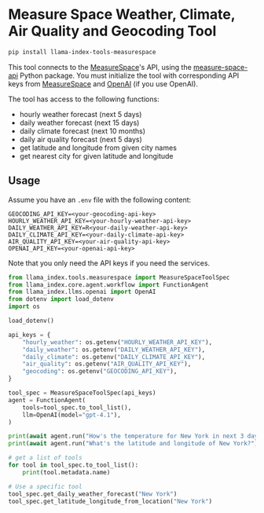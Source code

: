 # Measure Space Weather, Climate, Air Quality and Geocoding Tool

```bash
pip install llama-index-tools-measurespace
```

This tool connects to the [MeasureSpace](https://measurespace.io/documentation)'s API, using the [measure-space-api](https://pypi.org/project/measure-space-api/) Python package. You must initialize the tool with corresponding API keys from [MeasureSpace](https://measurespace.io/pricing) and [OpenAI](https://platform.openai.com/api-keys) (if you use OpenAI).

The tool has access to the following functions:

- hourly weather forecast (next 5 days)
- daily weather forecast (next 15 days)
- daily climate forecast (next 10 months)
- daily air quality forecast (next 5 days)
- get latitude and longitude from given city names
- get nearest city for given latitude and longitude

## Usage

Assume you have an `.env` file with the following content:

```env
GEOCODING_API_KEY=<your-geocoding-api-key>
HOURLY_WEATHER_API_KEY=<your-hourly-weather-api-key>
DAILY_WEATHER_API_KEY=R<your-daily-weather-api-key>
DAILY_CLIMATE_API_KEY=<your-daily-climate-api-key>
AIR_QUALITY_API_KEY=<your-air-quality-api-key>
OPENAI_API_KEY=<your-openai-api-key>
```

Note that you only need the API keys if you need the services.

```python
from llama_index.tools.measurespace import MeasureSpaceToolSpec
from llama_index.core.agent.workflow import FunctionAgent
from llama_index.llms.openai import OpenAI
from dotenv import load_dotenv
import os

load_dotenv()

api_keys = {
    "hourly_weather": os.getenv("HOURLY_WEATHER_API_KEY"),
    "daily_weather": os.getenv("DAILY_WEATHER_API_KEY"),
    "daily_climate": os.getenv("DAILY_CLIMATE_API_KEY"),
    "air_quality": os.getenv("AIR_QUALITY_API_KEY"),
    "geocoding": os.getenv("GEOCODING_API_KEY"),
}

tool_spec = MeasureSpaceToolSpec(api_keys)
agent = FunctionAgent(
    tools=tool_spec.to_tool_list(),
    llm=OpenAI(model="gpt-4.1"),
)

print(await agent.run("How's the temperature for New York in next 3 days?"))
print(await agent.run("What's the latitude and longitude of New York?"))

# get a list of tools
for tool in tool_spec.to_tool_list():
    print(tool.metadata.name)

# Use a specific tool
tool_spec.get_daily_weather_forecast("New York")
tool_spec.get_latitude_longitude_from_location("New York")
```
